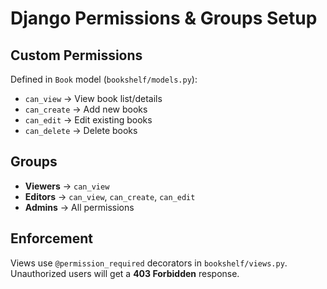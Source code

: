 # Django Permissions & Groups Setup

## Custom Permissions
Defined in `Book` model (`bookshelf/models.py`):
- `can_view` → View book list/details
- `can_create` → Add new books
- `can_edit` → Edit existing books
- `can_delete` → Delete books

## Groups
- **Viewers** → `can_view`
- **Editors** → `can_view`, `can_create`, `can_edit`
- **Admins** → All permissions

## Enforcement
Views use `@permission_required` decorators in `bookshelf/views.py`.
Unauthorized users will get a **403 Forbidden** response.